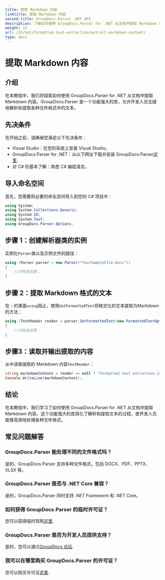 ```yaml
---
title: 提取 Markdown 内容
linktitle: 提取 Markdown 内容
second_title: GroupDocs.Parser .NET API
description: 了解如何使用 GroupDocs.Parser for .NET 从文档中提取 Markdown 内容。本教程提供无缝文本提取的分步说明。
weight: 13
url: /zh/net/formatted-text-extraction/extract-markdown-content/
type: docs
---
```

# 提取 Markdown 内容

## 介绍
在本教程中，我们将探索如何使用 GroupDocs.Parser for .NET 从文档中提取 Markdown 内容。GroupDocs.Parser 是一个功能强大的库，允许开发人员无缝地解析和提取各种文件格式中的文本。
## 先决条件
在开始之前，请确保您满足以下先决条件：
- Visual Studio：在您的系统上安装 Visual Studio。
-  GroupDocs.Parser for .NET：从以下网址下载并安装 GroupDocs.Parser[这里](https://releases.groupdocs.com/parser/net/).
- 对 C# 的基本了解：熟悉 C# 编程语言。

## 导入命名空间
首先，您需要将必要的命名空间导入到您的 C# 项目中：
```csharp
using System;
using System.Collections.Generic;
using System.IO;
using System.Text;
using GroupDocs.Parser.Options;
```
## 步骤 1：创建解析器类的实例
实例化`Parser`类以及示例文件的路径：
```csharp
using (Parser parser = new Parser("YourSampleFile.docx"))
{
    //代码在这里...
}
```
## 步骤 2：提取 Markdown 格式的文本
在 - 的里面`using`阻止，使用`GetFormattedText`将格式化的文本提取为Markdown的方法：
```csharp
using (TextReader reader = parser.GetFormattedText(new FormattedTextOptions(FormattedTextMode.Markdown)))
{
    //代码在这里...
}
```
## 步骤3：读取并输出提取的内容
从中读取提取的 Markdown 内容`TextReader`：
```csharp
string markdownContent = reader == null ? "Formatted text extraction isn't supported" : reader.ReadToEnd();
Console.WriteLine(markdownContent);
```

## 结论
在本教程中，我们学习了如何使用 GroupDocs.Parser for .NET 从文档中提取 Markdown 内容。这个功能强大的库简化了解析和提取文本的过程，使开发人员能够高效地处理各种文件格式。
## 常见问题解答
### GroupDocs.Parser 能处理不同的文件格式吗？
是的，GroupDocs.Parser 支持多种文件格式，包括 DOCX、PDF、PPTX、XLSX 等。
### GroupDocs.Parser 是否与 .NET Core 兼容？
是的，GroupDocs.Parser 同时支持 .NET Framework 和 .NET Core。
### 如何获得 GroupDocs.Parser 的临时许可证？
您可以获得临时驾照[这里](https://purchase.groupdocs.com/temporary-license/).
### GroupDocs.Parser 是否为开发人员提供支持？
是的，您可以通过[GroupDocs 论坛](https://forum.groupdocs.com/c/parser/17).
### 我可以在哪里购买 GroupDocs.Parser 的许可证？
您可以购买许可证[这里](https://purchase.groupdocs.com/buy).